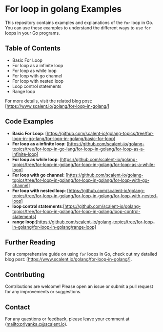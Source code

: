 # For loop in golang Examples

This repository contains examples and explanations of the `for` loop in Go. You can use these examples to understand the different ways to use `for` loops in your Go programs.

## Table of Contents

- Basic For Loop
- For loop as a infinite loop
- For loop as while loop
- For loop with go channel
- For loop with nested loop
- Loop control statements
- Range loop

For more details, visit the related blog post:[https://www.scalent.io/golang/for-loop-in-golang/]

## Code Examples

- **Basic For Loop**: [https://github.com/scalent-io/golang-topics/tree/for-loop-in-go-lang/for-loop-in-golang/basic-for-loop]
- **For loop as a infinite loop**: [https://github.com/scalent-io/golang-topics/tree/for-loop-in-go-lang/for-loop-in-golang/for-loop-as-a-infinite-loop]
- **For loop as while loop**: [https://github.com/scalent-io/golang-topics/tree/for-loop-in-golang/for-loop-in-golang/for-loop-as-a-while-loop]
- **For loop with go channel**: [https://github.com/scalent-io/golang-topics/tree/for-loop-in-golang/for-loop-in-golang/for-loop-with-go-channel]
- **For loop with nested loop**: [https://github.com/scalent-io/golang-topics/tree/for-loop-in-golang/for-loop-in-golang/for-loop-with-nested-loop]
- **loop control statements**:[https://github.com/scalent-io/golang-topics/tree/for-loop-in-golang/for-loop-in-golang/loop-control-statements]
- **range loop**:[https://github.com/scalent-io/golang-topics/tree/for-loop-in-golang/for-loop-in-golang/range-loop]


## Further Reading

For a comprehensive guide on using `for` loops in Go, check out my detailed blog post: [https://www.scalent.io/golang/for-loop-in-golang/].

## Contributing

Contributions are welcome! Please open an issue or submit a pull request for any improvements or suggestions.

## Contact

For any questions or feedback, please leave your comment at ([mailto:priyanka.c@scalent.io](https://www.scalent.io/golang/for-loop-in-golang/)).

